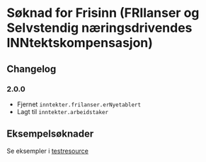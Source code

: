 # Søknad for Frisinn (FRIlanser og Selvstendig næringsdrivendes INNtektskompensasjon)

## Changelog
### 2.0.0
- Fjernet `inntekter.frilanser.erNyetablert`
- Lagt til `inntekter.arbeidstaker` 

## Eksempelsøknader
Se eksempler i [testresource](https://github.com/navikt/k9-format/tree/master/soknad-frisinn/src/test/resources)